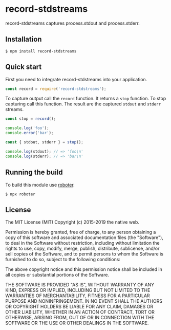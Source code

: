 # record-stdstreams

record-stdstreams captures process.stdout and process.stderr.

## Installation

```shell
$ npm install record-stdstreams
```

## Quick start

First you need to integrate record-stdstreams into your application.

```javascript
const record = require('record-stdstreams');
```

To capture output call the `record` function. It returns a `stop` function. To stop capturing call this function. The result are the captured `stdout` and `stderr` streams.

```javascript
const stop = record();

console.log('foo');
console.error('bar');

const { stdout, stderr } = stop();

console.log(stdout); // => 'foo\n'
console.log(stderr); // => 'bar\n'
```

## Running the build

To build this module use [roboter](https://www.npmjs.com/package/roboter).

```shell
$ npx roboter
```

## License

The MIT License (MIT)
Copyright (c) 2015-2019 the native web.

Permission is hereby granted, free of charge, to any person obtaining a copy of this software and associated documentation files (the "Software"), to deal in the Software without restriction, including without limitation the rights to use, copy, modify, merge, publish, distribute, sublicense, and/or sell copies of the Software, and to permit persons to whom the Software is furnished to do so, subject to the following conditions:

The above copyright notice and this permission notice shall be included in all copies or substantial portions of the Software.

THE SOFTWARE IS PROVIDED "AS IS", WITHOUT WARRANTY OF ANY KIND, EXPRESS OR IMPLIED, INCLUDING BUT NOT LIMITED TO THE WARRANTIES OF MERCHANTABILITY, FITNESS FOR A PARTICULAR PURPOSE AND NONINFRINGEMENT. IN NO EVENT SHALL THE AUTHORS OR COPYRIGHT HOLDERS BE LIABLE FOR ANY CLAIM, DAMAGES OR OTHER LIABILITY, WHETHER IN AN ACTION OF CONTRACT, TORT OR OTHERWISE, ARISING FROM, OUT OF OR IN CONNECTION WITH THE SOFTWARE OR THE USE OR OTHER DEALINGS IN THE SOFTWARE.

